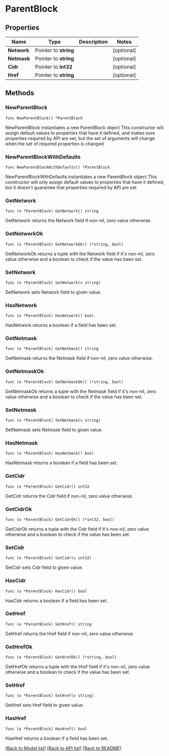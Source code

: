 # ParentBlock

## Properties

Name | Type | Description | Notes
------------ | ------------- | ------------- | -------------
**Network** | Pointer to **string** |  | [optional] 
**Netmask** | Pointer to **string** |  | [optional] 
**Cidr** | Pointer to **int32** |  | [optional] 
**Href** | Pointer to **string** |  | [optional] 

## Methods

### NewParentBlock

`func NewParentBlock() *ParentBlock`

NewParentBlock instantiates a new ParentBlock object
This constructor will assign default values to properties that have it defined,
and makes sure properties required by API are set, but the set of arguments
will change when the set of required properties is changed

### NewParentBlockWithDefaults

`func NewParentBlockWithDefaults() *ParentBlock`

NewParentBlockWithDefaults instantiates a new ParentBlock object
This constructor will only assign default values to properties that have it defined,
but it doesn't guarantee that properties required by API are set

### GetNetwork

`func (o *ParentBlock) GetNetwork() string`

GetNetwork returns the Network field if non-nil, zero value otherwise.

### GetNetworkOk

`func (o *ParentBlock) GetNetworkOk() (*string, bool)`

GetNetworkOk returns a tuple with the Network field if it's non-nil, zero value otherwise
and a boolean to check if the value has been set.

### SetNetwork

`func (o *ParentBlock) SetNetwork(v string)`

SetNetwork sets Network field to given value.

### HasNetwork

`func (o *ParentBlock) HasNetwork() bool`

HasNetwork returns a boolean if a field has been set.

### GetNetmask

`func (o *ParentBlock) GetNetmask() string`

GetNetmask returns the Netmask field if non-nil, zero value otherwise.

### GetNetmaskOk

`func (o *ParentBlock) GetNetmaskOk() (*string, bool)`

GetNetmaskOk returns a tuple with the Netmask field if it's non-nil, zero value otherwise
and a boolean to check if the value has been set.

### SetNetmask

`func (o *ParentBlock) SetNetmask(v string)`

SetNetmask sets Netmask field to given value.

### HasNetmask

`func (o *ParentBlock) HasNetmask() bool`

HasNetmask returns a boolean if a field has been set.

### GetCidr

`func (o *ParentBlock) GetCidr() int32`

GetCidr returns the Cidr field if non-nil, zero value otherwise.

### GetCidrOk

`func (o *ParentBlock) GetCidrOk() (*int32, bool)`

GetCidrOk returns a tuple with the Cidr field if it's non-nil, zero value otherwise
and a boolean to check if the value has been set.

### SetCidr

`func (o *ParentBlock) SetCidr(v int32)`

SetCidr sets Cidr field to given value.

### HasCidr

`func (o *ParentBlock) HasCidr() bool`

HasCidr returns a boolean if a field has been set.

### GetHref

`func (o *ParentBlock) GetHref() string`

GetHref returns the Href field if non-nil, zero value otherwise.

### GetHrefOk

`func (o *ParentBlock) GetHrefOk() (*string, bool)`

GetHrefOk returns a tuple with the Href field if it's non-nil, zero value otherwise
and a boolean to check if the value has been set.

### SetHref

`func (o *ParentBlock) SetHref(v string)`

SetHref sets Href field to given value.

### HasHref

`func (o *ParentBlock) HasHref() bool`

HasHref returns a boolean if a field has been set.


[[Back to Model list]](../README.md#documentation-for-models) [[Back to API list]](../README.md#documentation-for-api-endpoints) [[Back to README]](../README.md)


